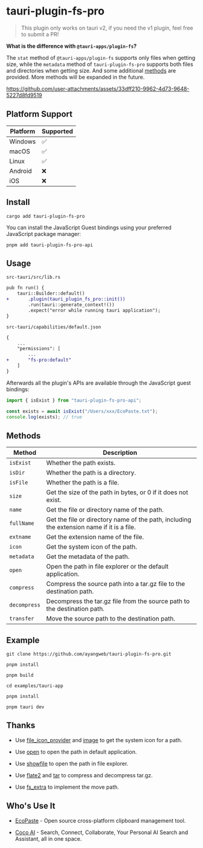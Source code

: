 # tauri-plugin-fs-pro

> This plugin only works on tauri v2, if you need the v1 plugin, feel free to submit a PR!

**What is the difference with `@tauri-apps/plugin-fs`?**

The `stat` method of `@tauri-apps/plugin-fs` supports only files when getting size, while the `metadata` method of `tauri-plugin-fs-pro` supports both files and directories when getting size. And some additional [methods](#methods) are provided. More methods will be expanded in the future.

https://github.com/user-attachments/assets/33dff210-9962-4d73-9648-5227d8fd9519

## Platform Support

| Platform | Supported |
| -------- | --------- |
| Windows  | ✅        |
| macOS    | ✅        |
| Linux    | ✅        |
| Android  | ❌        |
| iOS      | ❌        |

## Install

```shell
cargo add tauri-plugin-fs-pro
```

You can install the JavaScript Guest bindings using your preferred JavaScript package manager:

```shell
pnpm add tauri-plugin-fs-pro-api
```

## Usage

`src-tauri/src/lib.rs`

```diff
pub fn run() {
    tauri::Builder::default()
+       .plugin(tauri_plugin_fs_pro::init())
        .run(tauri::generate_context!())
        .expect("error while running tauri application");
}
```

`src-tauri/capabilities/default.json`

```diff
{
    ...
    "permissions": [
        ...
+       "fs-pro:default"
    ]
}
```

Afterwards all the plugin's APIs are available through the JavaScript guest bindings:

```ts
import { isExist } from "tauri-plugin-fs-pro-api";

const exists = await isExist("/Users/xxx/EcoPaste.txt");
console.log(exists); // true
```

## Methods

| Method       | Description                                                                               |
| ------------ | ----------------------------------------------------------------------------------------- |
| `isExist`    | Whether the path exists.                                                                  |
| `isDir`      | Whether the path is a directory.                                                          |
| `isFile`     | Whether the path is a file.                                                               |
| `size`       | Get the size of the path in bytes, or 0 if it does not exist.                             |
| `name`       | Get the file or directory name of the path.                                               |
| `fullName`   | Get the file or directory name of the path, including the extension name if it is a file. |
| `extname`    | Get the extension name of the file.                                                       |
| `icon`       | Get the system icon of the path.                                                          |
| `metadata`   | Get the metadata of the path.                                                             |
| `open`       | Open the path in file explorer or the default application.                                |
| `compress`   | Compress the source path into a tar.gz file to the destination path.                      |
| `decompress` | Decompress the tar.gz file from the source path to the destination path.                  |
| `transfer`   | Move the source path to the destination path.                                             |

## Example

```shell
git clone https://github.com/ayangweb/tauri-plugin-fs-pro.git
```

```shell
pnpm install

pnpm build

cd examples/tauri-app

pnpm install

pnpm tauri dev
```

## Thanks

- Use [file_icon_provider](https://github.com/IohannRabeson/file_icon_provider) and [image](https://github.com/image-rs/image) to get the system icon for a path.

- Use [open](https://github.com/Byron/open-rs) to open the path in default application.

- Use [showfile](https://github.com/jf2048/showfile) to open the path in file explorer.

- Use [flate2](https://github.com/rust-lang/flate2-rs) and [tar](https://github.com/alexcrichton/tar-rs) to compress and decompress tar.gz.

- Use [fs_extra](https://github.com/webdesus/fs_extra) to implement the move path.

## Who's Use It

- [EcoPaste](https://github.com/EcoPasteHub/EcoPaste) - Open source cross-platform clipboard management tool.

- [Coco AI](https://github.com/infinilabs/coco-app) - Search, Connect, Collaborate, Your Personal AI Search and Assistant, all in one space.
